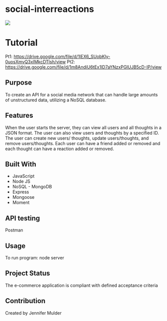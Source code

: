# social-interreactions

![](assets/images/social-interreactions.jpg)

# Tutorial
Pt1: https://drive.google.com/file/d/1lEX6_SUobKly-0uosXmvQ3xIMkcDTlsh/view
Pt2: https://drive.google.com/file/d/1m8AndiU6tEx1lD7aYNzxPGlUJB5cD-IP/view

## Purpose
To create an API for a social media network that can handle large amounts of unstructured data, utilizing a NoSQL database.

## Features
When the user starts the server, they can view all users and all thoughts in a JSON format. The user can also view users and thoughts by a specified ID. The user can create new users/ thoughts, update users/thoughts, and remove users/thoughts. Each user can have a friend added or removed and each thought can have a reaction added or removed.

## Built With
* JavaScript
* Node JS 
* NoSQL - MongoDB
* Express
* Mongoose
* Moment

## API testing
Postman

## Usage
To run program: node server

## Project Status
The e-commerce application is compliant with defined acceptance criteria

## Contribution
Created by Jennifer Mulder

